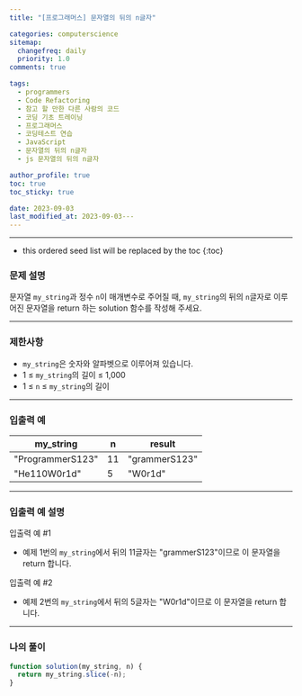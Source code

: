 ```yaml
---
title: "[프로그래머스] 문자열의 뒤의 n글자"

categories: computerscience
sitemap:
  changefreq: daily
  priority: 1.0
comments: true

tags:
  - programmers
  - Code Refactoring
  - 참고 할 만한 다른 사람의 코드
  - 코딩 기초 트레이닝
  - 프로그래머스
  - 코딩테스트 연습
  - JavaScript
  - 문자열의 뒤의 n글자
  - js 문자열의 뒤의 n글자

author_profile: true
toc: true
toc_sticky: true

date: 2023-09-03
last_modified_at: 2023-09-03---
---
```


---

<!-- prettier-ignore -->
* this ordered seed list will be replaced by the toc 
{:toc}

### 문제 설명

문자열 `my_string`과 정수 `n`이 매개변수로 주어질 때, `my_string`의 뒤의 `n`글자로 이루어진 문자열을 return 하는 solution 함수를 작성해 주세요.

---

### 제한사항

- `my_string`은 숫자와 알파벳으로 이루어져 있습니다.
- 1 ≤ `my_string`의 길이 ≤ 1,000
- 1 ≤ `n` ≤ `my_string`의 길이

---

### 입출력 예

| my_string        | n   | result        |
| ---------------- | --- | ------------- |
| "ProgrammerS123" | 11  | "grammerS123" |
| "He110W0r1d"     | 5   | "W0r1d"       |

---

### 입출력 예 설명

입출력 예 #1

- 예제 1번의 `my_string`에서 뒤의 11글자는 "grammerS123"이므로 이 문자열을 return 합니다.

입출력 예 #2

- 예제 2번의 `my_string`에서 뒤의 5글자는 "W0r1d"이므로 이 문자열을 return 합니다.

---

### 나의 풀이

```jsx
function solution(my_string, n) {
  return my_string.slice(-n);
}
```
